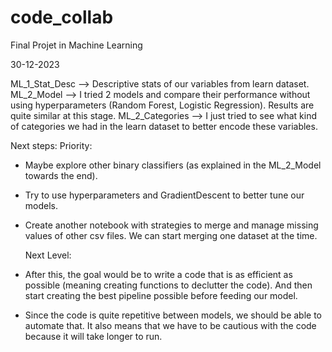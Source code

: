 # code_collab
Final Projet in Machine Learning

30-12-2023

ML_1_Stat_Desc --> Descriptive stats of our variables from learn dataset.
ML_2_Model --> I tried 2 models and compare their performance without using hyperparameters (Random Forest, Logistic Regression). Results are quite similar at this stage.
ML_2_Categories --> I just tried to see what kind of categories we had in the learn dataset to better encode these variables.

Next steps:
  Priority:
- Maybe explore other binary classifiers (as explained in the ML_2_Model towards the end).
- Try to use hyperparameters and GradientDescent to better tune our models.
- Create another notebook with strategies to merge and manage missing values of other csv files.
  We can start merging one dataset at the time.

  Next Level:
- After this, the goal would be to write a code that is as efficient as possible (meaning creating functions to declutter the code). And then start creating the best pipeline possible before feeding our model.
- Since the code is quite repetitive between models, we should be able to automate that. It also means that we have to be cautious with the code because it will take longer to run.
